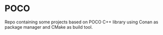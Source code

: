 # POCO
Repo containing some projects based on POCO C++ library using Conan as package manager and CMake as build tool.
